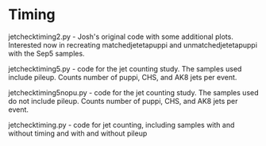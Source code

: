 # Timing

jetchecktiming2.py - Josh's original code with some additional plots. Interested now in recreating matchedjetetapuppi and unmatchedjetetapuppi with the Sep5 samples.

jetchecktiming5.py - code for the jet counting study. The samples used include pileup. Counts number of puppi, CHS, and AK8 jets per event.

jetchecktiming5nopu.py - code for the jet counting study. The samples used do not include pileup. Counts number of puppi, CHS, and AK8 jets per event.

jetchecktiming.py - code for jet counting, including samples with and without timing and with and without pileup
